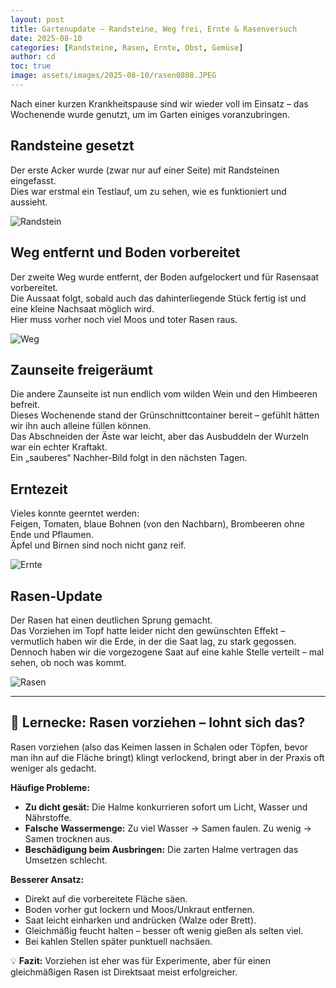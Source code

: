 ```yaml
---
layout: post
title: Gartenupdate – Randsteine, Weg frei, Ernte & Rasenversuch
date: 2025-08-10
categories: [Randsteine, Rasen, Ernte, Obst, Gemüse]
author: cd
toc: true
image: assets/images/2025-08-10/rasen0808.JPEG
---
```


Nach einer kurzen Krankheitspause sind wir wieder voll im Einsatz – das Wochenende wurde genutzt, um im Garten einiges voranzubringen.

## Randsteine gesetzt
Der erste Acker wurde (zwar nur auf einer Seite) mit Randsteinen eingefasst.  
Dies war erstmal ein Testlauf, um zu sehen, wie es funktioniert und aussieht.

![Randstein](/assets/images/2025-08-10/rand1.JPEG)

## Weg entfernt und Boden vorbereitet
Der zweite Weg wurde entfernt, der Boden aufgelockert und für Rasensaat vorbereitet.  
Die Aussaat folgt, sobald auch das dahinterliegende Stück fertig ist und eine kleine Nachsaat möglich wird.  
Hier muss vorher noch viel Moos und toter Rasen raus.

![Weg](/assets/images/2025-08-10/rand2.JPEG)

## Zaunseite freigeräumt
Die andere Zaunseite ist nun endlich vom wilden Wein und den Himbeeren befreit.  
Dieses Wochenende stand der Grünschnittcontainer bereit – gefühlt hätten wir ihn auch alleine füllen können.  
Das Abschneiden der Äste war leicht, aber das Ausbuddeln der Wurzeln war ein echter Kraftakt.  
Ein „sauberes“ Nachher-Bild folgt in den nächsten Tagen.

## Erntezeit
Vieles konnte geerntet werden:  
Feigen, Tomaten, blaue Bohnen (von den Nachbarn), Brombeeren ohne Ende und Pflaumen.  
Äpfel und Birnen sind noch nicht ganz reif.

![Ernte](/assets/images/2025-08-10/ernte.JPEG)

## Rasen-Update
Der Rasen hat einen deutlichen Sprung gemacht.  
Das Vorziehen im Topf hatte leider nicht den gewünschten Effekt – vermutlich haben wir die Erde, in der die Saat lag, zu stark gegossen.  
Dennoch haben wir die vorgezogene Saat auf eine kahle Stelle verteilt – mal sehen, ob noch was kommt.

![Rasen](/assets/images/2025-08-10/rasen0808.JPEG)

---

## 🌱 Lernecke: Rasen vorziehen – lohnt sich das?
Rasen vorziehen (also das Keimen lassen in Schalen oder Töpfen, bevor man ihn auf die Fläche bringt) klingt verlockend, bringt aber in der Praxis oft weniger als gedacht.

**Häufige Probleme:**
- **Zu dicht gesät:** Die Halme konkurrieren sofort um Licht, Wasser und Nährstoffe.
- **Falsche Wassermenge:** Zu viel Wasser → Samen faulen. Zu wenig → Samen trocknen aus.
- **Beschädigung beim Ausbringen:** Die zarten Halme vertragen das Umsetzen schlecht.

**Besserer Ansatz:**
- Direkt auf die vorbereitete Fläche säen.
- Boden vorher gut lockern und Moos/Unkraut entfernen.
- Saat leicht einharken und andrücken (Walze oder Brett).
- Gleichmäßig feucht halten – besser oft wenig gießen als selten viel.
- Bei kahlen Stellen später punktuell nachsäen.

💡 **Fazit:** Vorziehen ist eher was für Experimente, aber für einen gleichmäßigen Rasen ist Direktsaat meist erfolgreicher.